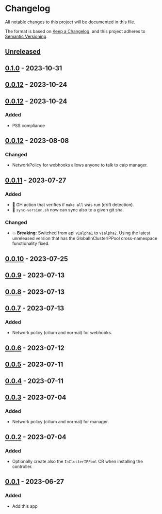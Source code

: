 # Changelog

All notable changes to this project will be documented in this file.

The format is based on [Keep a Changelog](https://keepachangelog.com/en/1.0.0/),
and this project adheres to [Semantic Versioning](https://semver.org/spec/v2.0.0.html).


## [Unreleased]

## [0.1.0] - 2023-10-31

## [0.0.12] - 2023-10-24

## [0.0.12] - 2023-10-24

### Added

- PSS compliance

## [0.0.12] - 2023-08-08

### Changed

- NetworkPolicy for webhooks allows anyone to talk to caip manager.

## [0.0.11] - 2023-07-27

### Added

- :seedling: GH action that verifies if `make all` was run (drift detection).
- :seedling: `sync-version.sh` now can sync also to a given git sha.

### Changed

- :boom: **Breaking:** Switched from api `v1alpha1` to `v1alpha2`. Using the latest unreleased version that has the GlobalInClusterIPPool cross-namespace functionality fixed.

## [0.0.10] - 2023-07-25

## [0.0.9] - 2023-07-13

## [0.0.8] - 2023-07-13

## [0.0.7] - 2023-07-13

### Added

- Network policy (cilium and normal) for webhooks.

## [0.0.6] - 2023-07-12

## [0.0.5] - 2023-07-11

## [0.0.4] - 2023-07-11

## [0.0.3] - 2023-07-04

### Added

- Network policy (cilium and normal) for manager.

## [0.0.2] - 2023-07-04

### Added

- Optionally create also the `InClusterIPPool` CR when installing the controller.

## [0.0.1] - 2023-06-27

### Added

- Add this app

[Unreleased]: https://github.com/giantswarm/cluster-api-ipam-provider-in-cluster-app/compare/v0.1.0...HEAD
[0.1.0]: https://github.com/giantswarm/cluster-api-ipam-provider-in-cluster-app/compare/v0.0.12...v0.1.0
[0.0.12]: https://github.com/giantswarm/cluster-api-ipam-provider-in-cluster-app/compare/v0.0.12...v0.0.12
[0.0.12]: https://github.com/giantswarm/cluster-api-ipam-provider-in-cluster-app/compare/v0.0.12...v0.0.12
[0.0.12]: https://github.com/giantswarm/cluster-api-ipam-provider-in-cluster-app/compare/v0.0.11...v0.0.12
[0.0.11]: https://github.com/giantswarm/cluster-api-ipam-provider-in-cluster-app/compare/v0.0.10...v0.0.11
[0.0.10]: https://github.com/giantswarm/cluster-api-ipam-provider-in-cluster-app/compare/v0.0.9...v0.0.10
[0.0.9]: https://github.com/giantswarm/cluster-api-ipam-provider-in-cluster-app/compare/v0.0.8...v0.0.9
[0.0.8]: https://github.com/giantswarm/cluster-api-ipam-provider-in-cluster-app/compare/v0.0.7...v0.0.8
[0.0.7]: https://github.com/giantswarm/cluster-api-ipam-provider-in-cluster-app/compare/v0.0.6...v0.0.7
[0.0.6]: https://github.com/giantswarm/cluster-api-ipam-provider-in-cluster-app/compare/v0.0.5...v0.0.6
[0.0.5]: https://github.com/giantswarm/cluster-api-ipam-provider-in-cluster-app/compare/v0.0.4...v0.0.5
[0.0.4]: https://github.com/giantswarm/cluster-api-ipam-provider-in-cluster-app/compare/v0.0.3...v0.0.4
[0.0.3]: https://github.com/giantswarm/cluster-api-ipam-provider-in-cluster-app/compare/v0.0.2...v0.0.3
[0.0.2]: https://github.com/giantswarm/cluster-api-ipam-provider-in-cluster-app/compare/v0.0.1...v0.0.2
[0.0.1]: https://github.com/giantswarm/cluster-api-ipam-provider-in-cluster-app/compare/v0.0.1...v0.0.1
